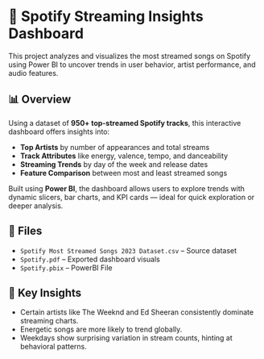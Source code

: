 # 🎵 Spotify Streaming Insights Dashboard

This project analyzes and visualizes the most streamed songs on Spotify using Power BI to uncover trends in user behavior, artist performance, and audio features.

## 📊 Overview

Using a dataset of **950+ top-streamed Spotify tracks**, this interactive dashboard offers insights into:

- **Top Artists** by number of appearances and total streams  
- **Track Attributes** like energy, valence, tempo, and danceability  
- **Streaming Trends** by day of the week and release dates  
- **Feature Comparison** between most and least streamed songs  

Built using **Power BI**, the dashboard allows users to explore trends with dynamic slicers, bar charts, and KPI cards — ideal for quick exploration or deeper analysis.


## 📁 Files

- `Spotify Most Streamed Songs 2023 Dataset.csv` – Source dataset  
- `Spotify.pdf` – Exported dashboard visuals  
- `Spotify.pbix` – PowerBI File

## 📌 Key Insights

- Certain artists like The Weeknd and Ed Sheeran consistently dominate streaming charts.
- Energetic songs are more likely to trend globally.
- Weekdays show surprising variation in stream counts, hinting at behavioral patterns.

